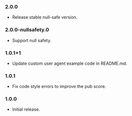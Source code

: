 ### 2.0.0
* Release stable null-safe version.

### 2.0.0-nullsafety.0
* Support null safety.

### 1.0.1+1
* Update custom user agent example code in README.md.

### 1.0.1
* Fix code style errors to improve the pub score.

### 1.0.0
* Initial release.
